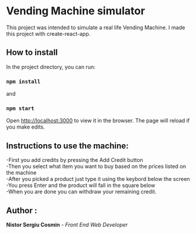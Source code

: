 # Vending Machine simulator

This project was intended to simulate a real life Vending Machine. I made this project with create-react-app.

## How to install

In the project directory, you can run:

### `npm install`
and
### `npm start`

Open [http://localhost:3000](http://localhost:3000) to view it in the browser.
The page will reload if you make edits.<br>

## Instructions to use the machine:

-First you add credits by pressing the Add Credit button<br>
-Then you select what item you want to buy based on the prices listed on the machine<br>
-After you picked a product just type it using the keybord below the screen<br>
-You press Enter and the product will fall in the square below<br>
-When you are done you can withdraw your remaining credit.

## Author :
**Nistor Sergiu Cosmin** - _Front End Web Developer_
